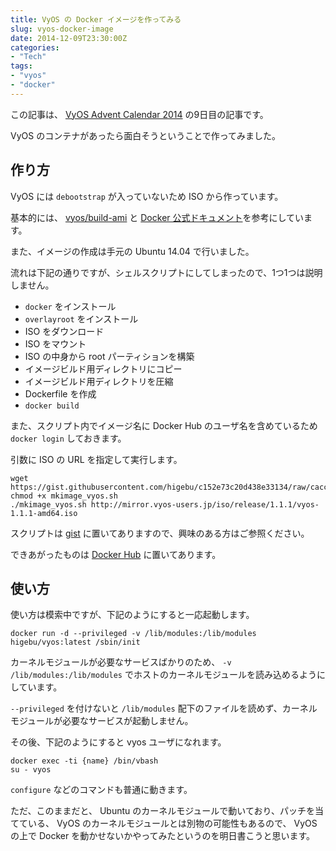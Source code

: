 ```yaml
---
title: VyOS の Docker イメージを作ってみる
slug: vyos-docker-image
date: 2014-12-09T23:30:00Z
categories: 
- "Tech"
tags: 
- "vyos"
- "docker"
---
```



この記事は、 [VyOS Advent Calendar 2014][1] の9日目の記事です。


VyOS のコンテナがあったら面白そうということで作ってみました。

## 作り方

VyOS には `debootstrap` が入っていないため ISO から作っています。

基本的には、 [vyos/build-ami][2] と [Docker 公式ドキュメント][3]を参考にしています。

また、イメージの作成は手元の Ubuntu 14.04 で行いました。

流れは下記の通りですが、シェルスクリプトにしてしまったので、1つ1つは説明しません。

* `docker` をインストール
* `overlayroot` をインストール
* ISO をダウンロード
* ISO をマウント
* ISO の中身から root パーティションを構築
* イメージビルド用ディレクトリにコピー
* イメージビルド用ディレクトリを圧縮
* Dockerfile を作成
* `docker build`

また、スクリプト内でイメージ名に Docker Hub のユーザ名を含めているため `docker login` しておきます。

引数に ISO の URL を指定して実行します。

```
wget https://gist.githubusercontent.com/higebu/c152e73c20d438e33134/raw/cacc01517e2898e09bd98dd7303693af74b82aff/mkimage_vyos.sh
chmod +x mkimage_vyos.sh
./mkimage_vyos.sh http://mirror.vyos-users.jp/iso/release/1.1.1/vyos-1.1.1-amd64.iso
```

スクリプトは [gist][5] に置いてありますので、興味のある方はご参照ください。

できあがったものは [Docker Hub][4] に置いてあります。

## 使い方

使い方は模索中ですが、下記のようにすると一応起動します。

```
docker run -d --privileged -v /lib/modules:/lib/modules higebu/vyos:latest /sbin/init
```

カーネルモジュールが必要なサービスばかりのため、 `-v /lib/modules:/lib/modules` でホストのカーネルモジュールを読み込めるようにしています。

`--privileged` を付けないと `/lib/modules` 配下のファイルを読めず、カーネルモジュールが必要なサービスが起動しません。

その後、下記のようにすると vyos ユーザになれます。

```
docker exec -ti {name} /bin/vbash
su - vyos
```

`configure` などのコマンドも普通に動きます。

ただ、このままだと、 Ubuntu のカーネルモジュールで動いており、パッチを当てている、 VyOS のカーネルモジュールとは別物の可能性もあるので、 VyOS の上で Docker を動かせないかやってみたというのを明日書こうと思います。

 [1]: http://qiita.com/advent-calendar/2014/vyos
 [2]: https://github.com/vyos/build-ami
 [3]: https://docs.docker.com/articles/baseimages/
 [4]: https://registry.hub.docker.com/u/higebu/vyos/
 [5]: https://gist.github.com/higebu/c152e73c20d438e33134
